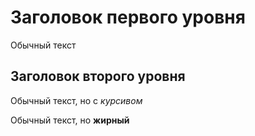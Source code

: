 # Заголовок первого уровня

Обычный текст

## Заголовок второго уровня

Обычный текст, но с _курсивом_

Обычный текст, но **жирный**
